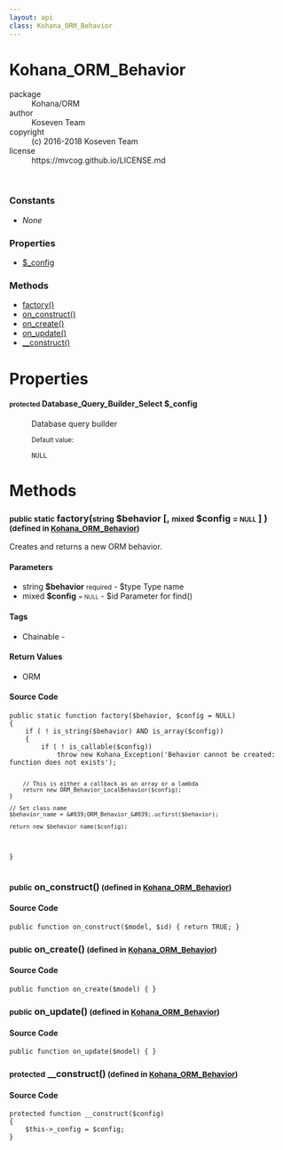 ```yaml
---
layout: api
class: Kohana_ORM_Behavior
---
```

<h1>Kohana_ORM_Behavior</h1>
<p>
<i>
</i>
</p>
<dl class='tags'>
<dt>package</dt>
<dd>Kohana/ORM</dd>
<dt>author</dt>
<dd>Koseven Team</dd>
<dt>copyright</dt>
<dd>(c) 2016-2018 Koseven Team</dd>
<dt>license</dt>
<dd>https://mvcog.github.io/LICENSE.md</dd>
</dl>
<br />
<div class='toc row d-none d-sm-flex d-md-flex d-lg-flex d-xl-flex'>
<div class='constants col-4'>
<h3>Constants</h3>
<ul>
<li>
<em>None</em>
</li>
</ul>
</div>
<div class='properties col-4'>
<h3>Properties</h3>
<ul>
<li>
<a href="#property-_config">$_config</a>
</li>
</ul>
</div>
<div class='methods col-4'>
<h3>Methods</h3>
<ul>
<li>
<a href="#factory">factory()</a>
</li>
<li>
<a href="#on_construct">on_construct()</a>
</li>
<li>
<a href="#on_create">on_create()</a>
</li>
<li>
<a href="#on_update">on_update()</a>
</li>
<li>
<a href="#__construct">__construct()</a>
</li>

</ul>
</div>
</div>
<h1 id='properties'>Properties</h1>
<div class='properties'>
<dl>
<dt>
<h4 id='property-_config'><small>protected</small>  <span class='blue'>Database_Query_Builder_Select</span> $_config</h4>
</dt>
<dd>
 <p>Database query builder</p>
</dd>
<dd>
 </dd>
<dd>
<small>Default value:</small>
<br />
 <pre class="debug"><small>NULL</small></pre></dd>
</dl>
</div>
<h1 id='methods'>Methods</h1>
<div class='methods'>

<div class='method'>
<h3 id="factory"><small>public static</small>  factory(<small>string</small> <span class="param" title="$type Type name">$behavior</span> [, <small>mixed</small> <span class="param" title="$id Parameter for find()">$config</span> <small>= <small>NULL</small></small> ] )<small> (defined in <a href='/documentation/api/Kohana_ORM_Behavior'>Kohana_ORM_Behavior</a>)</small></h3>
<div class='description'><p>Creates and returns a new ORM behavior.</p>
</div>
<h4>Parameters</h4>
<ul>
<li>
 <span class="blue">string </span><strong> $behavior</strong> <small>required</small> - $type   Type name</li>
<li>
 <span class="blue">mixed </span><strong> $config</strong> <small> = <small>NULL</small></small> - $id     Parameter for find()</li>
</ul>
<h4>Tags</h4>
<ul class='tags'>
<li>Chainable - </li>
</ul>
<h4>Return Values</h4>
<ul class='return'>
<li>
<span class='blue'>ORM</span>  
</li></ul>
<div class="method-source">
<h4>Source Code</h4>
<pre>
<code class="language-php">public static function factory($behavior, $config = NULL)
{
	if ( ! is_string($behavior) AND is_array($config))
	{
		if ( ! is_callable($config))
			throw new Kohana_Exception(&#039;Behavior cannot be created: function does not exists&#039;);

		// This is either a callback as an array or a lambda
		return new ORM_Behavior_LocalBehavior($config);
	}

	// Set class name
	$behavior_name = &#039;ORM_Behavior_&#039;.ucfirst($behavior);

	return new $behavior_name($config);
}</code>
</pre>
</div>
</div>

<div class='method'>
<h3 id="on_construct"><small>public</small>  on_construct()<small> (defined in <a href='/documentation/api/Kohana_ORM_Behavior'>Kohana_ORM_Behavior</a>)</small></h3>
<div class='description'></div>
<div class="method-source">
<h4>Source Code</h4>
<pre>
<code class="language-php">public function on_construct($model, $id) { return TRUE; }</code>
</pre>
</div>
</div>

<div class='method'>
<h3 id="on_create"><small>public</small>  on_create()<small> (defined in <a href='/documentation/api/Kohana_ORM_Behavior'>Kohana_ORM_Behavior</a>)</small></h3>
<div class='description'></div>
<div class="method-source">
<h4>Source Code</h4>
<pre>
<code class="language-php">public function on_create($model) { }</code>
</pre>
</div>
</div>

<div class='method'>
<h3 id="on_update"><small>public</small>  on_update()<small> (defined in <a href='/documentation/api/Kohana_ORM_Behavior'>Kohana_ORM_Behavior</a>)</small></h3>
<div class='description'></div>
<div class="method-source">
<h4>Source Code</h4>
<pre>
<code class="language-php">public function on_update($model) { }</code>
</pre>
</div>
</div>

<div class='method'>
<h3 id="__construct"><small>protected</small>  __construct()<small> (defined in <a href='/documentation/api/Kohana_ORM_Behavior'>Kohana_ORM_Behavior</a>)</small></h3>
<div class='description'></div>
<div class="method-source">
<h4>Source Code</h4>
<pre>
<code class="language-php">protected function __construct($config)
{
	$this-&gt;_config = $config;
}</code>
</pre>
</div>
</div>
</div>